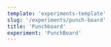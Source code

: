 ```yaml
---
template: 'experiments-template'
slug: '/experiments/punch-board'
title: 'Punchboard'
experiment: 'PunchBoard'
---
```

